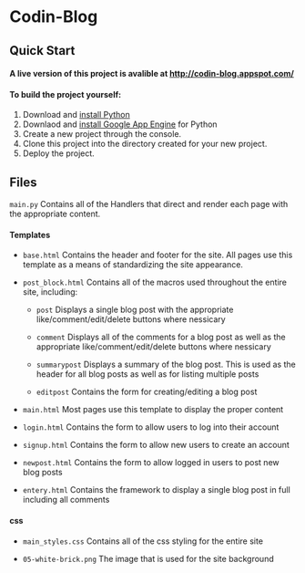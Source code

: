 # Codin-Blog

## Quick Start
#### A live version of this project is avalible at http://codin-blog.appspot.com/

#### To build the project yourself:

1. Download and [install Python](https://www.python.org/downloads/)
2. Downlaod and [install Google App Engine](https://cloud.google.com/appengine/downloads#Google_App_Engine_SDK_for_Python) for Python
3. Create a new project through the console.
4. Clone this project into the directory created for your new project.
5. Deploy the project.

## Files

`main.py` Contains all of the Handlers that direct and render each page with the appropriate content.

#### Templates

+ `base.html` Contains the header and footer for the site.  All pages use this template as a means of standardizing the site appearance. 

+ `post_block.html` Contains all of the macros used throughout the entire site, including:

	+ `post` Displays a single blog post with the appropriate like/comment/edit/delete buttons where nessicary

	+ `comment` Displays all of the comments for a blog post as well as the appropriate like/comment/edit/delete buttons where nessicary

	+ `summarypost` Displays a summary of the blog post.  This is used as the header for all blog posts as well as for listing multiple posts

	+ `editpost` Contains the form for creating/editing a blog post

+ `main.html` Most pages use this template to display the proper content

+ `login.html` Contains the form to allow users to log into their account

+ `signup.html` Contains the form to allow new users to create an account

+ `newpost.html` Contains the form to allow logged in users to post new blog posts

+ `entery.html` Contains the framework to display a single blog post in full including all comments

#### css

+ `main_styles.css` Contains all of the css styling for the entire site

+ `05-white-brick.png` The image that is used for the site background